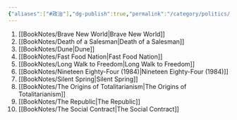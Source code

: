 ```yaml
---
{"aliases":["#政治"],"dg-publish":true,"permalink":"/category/politics/","dgPassFrontmatter":true,"created":"2024-11-28T13:59:15.030+08:00","updated":"2024-11-28T14:38:00.496+08:00"}
---
```


1. [[BookNotes/Brave New World\|Brave New World]]
2. [[BookNotes/Death of a Salesman\|Death of a Salesman]]
3. [[BookNotes/Dune\|Dune]]
4. [[BookNotes/Fast Food Nation\|Fast Food Nation]]
5. [[BookNotes/Long Walk to Freedom\|Long Walk to Freedom]]
6. [[BookNotes/Nineteen Eighty-Four (1984)\|Nineteen Eighty-Four (1984)]]
7. [[BookNotes/Silent Spring\|Silent Spring]]
8. [[BookNotes/The Origins of Totalitarianism\|The Origins of Totalitarianism]]
9. [[BookNotes/The Republic\|The Republic]]
10. [[BookNotes/The Social Contract\|The Social Contract]]
